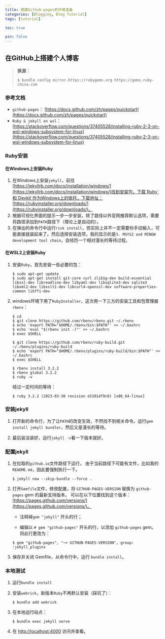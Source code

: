 ```yaml
---
title: 搭建Github-pages的环境准备
categories: [Blogging, Blog Tutorial]
tags: [tutorial]

toc: true

pin: false
---
```



## 在GitHub上搭建个人博客
> **换源**：
>
> ```shell
> $ bundle config mirror.https://rubygems.org https://gems.ruby-china.com
> ```


### 参考文档

- `github-pages`： [https://docs.github.com/zh/pages/quickstart](https://docs.github.com/zh/pages/quickstart)
- `Ruby & jekyll on wsl`：[https://stackoverflow.com/questions/37405528/installing-ruby-2-3-on-wsl-windows-subsystem-for-linux](https://stackoverflow.com/questions/37405528/installing-ruby-2-3-on-wsl-windows-subsystem-for-linux)


### Ruby安装

#### 在Windows上安装Ruby

1. 在Windows上安装`jekyll`，前往[https://jekyllrb.com/docs/installation/windows/](https://jekyllrb.com/docs/installation/windows/)找到安装包，下载`Ruby`和`Devkit`作为Windows上的依托，下载地址：[https://rubyinstaller.org/downloads/](https://rubyinstaller.org/downloads/)。
2. 根据可视化界面的提示一步一步安装，除了路径以外官网推荐默认选项，需要将路径添加到`PATH`路径下（理论上是自动的）。
3. 在弹出的命令行中运行`risk install`，但实际上并不一定需要你手动输入，可能直接就装起来了。然后选择安装选项，我的显示的是`3. MSYS2 and MINGW development tool chain`，会经历一个相对漫长的等待过程。


#### 在WSL2上安装Ruby

1. 安装`Ruby`，首先安装一些必要的包：

    ```shell
    $ sudo apt-get update
    $ sudo apt-get install git-core curl zlib1g-dev build-essential libssl-dev libreadline-dev libyaml-dev libsqlite3-dev sqlite3 libxml2-dev libxslt1-dev libcurl4-openssl-dev software-properties-common libffi-dev
    ```

2. windows环境下用了`RubyInstaller`，这次用一下三方的安装工具和包管理器`rbenv`：

    ```shell
    $ cd
    $ git clone https://github.com/rbenv/rbenv.git ~/.rbenv
    $ echo 'export PATH="$HOME/.rbenv/bin:$PATH"' >> ~/.bashrc
    $ echo 'eval "$(rbenv init -)"' >> ~/.bashrc
    $ exec $SHELL

    $ git clone https://github.com/rbenv/ruby-build.git ~/.rbenv/plugins/ruby-build
    $ echo 'export PATH="$HOME/.rbenv/plugins/ruby-build/bin:$PATH"' >> ~/.bashrc
    $ exec $SHELL

    $ rbenv install 3.2.2
    $ rbenv global 3.2.2
    $ ruby -v
    ```

   经过一定时间的等待：
    ```shell
    $ ruby 3.2.2 (2023-03-30 revision e51014f9c0) [x86_64-linux]
    ```


### 安装jekyll

1. 打开新的命令行，为了让`PATH`的改变生效，不然找不到相关命令。运行`gem install jekyll bundler`，然后又是漫长的等待。
   
2. 最后装没装好，运行`jekyll -v`看一下版本就好。


### 配置jekyll

1. 在拉取的`github.io`文件路径下运行， 由于当前路径下可能有文件，比如我的`README.md`，因此要强制执行一下。

    ```shell
    $ jekyll new --skip-bundle --force .
    ```

2. 打开`Gemfile`文件，修改配置，将 `GITHUB-PAGES-VERSION` 替换为 `github-pages` gem 的最新支持版本。 可以在以下位置找到这个版本：[https://pages.github.com/versions/](https://pages.github.com/versions/)。

   - 注释掉`gem "jekyll"` 开头的行；

   - 编辑以 `# gem "github-pages"` 开头的行，以添加 `github-pages` gem。 将此行更改为：
    ```shell
    $ gem "github-pages", "~> GITHUB-PAGES-VERSION", group: :jekyll_plugins
    ```

3. 保存并关闭 Gemfile，从命令行中，运行 `bundle install`。


### 本地测试

1. 运行`bundle install`

2. 安装`webrick`，新版本`Ruby`不再默认安装（踩坑了）：
    ```shell
    $ bundle add webrick
    ```

3. 在本地运行站点：
    ```shell
    $ bundle exec jekyll serve
    ```

4. 在 [http://localhost:4000](http://localhost:4000) 访问并查看。